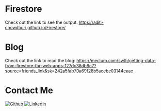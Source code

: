 # Firestore
Check out the link to see the output:
https://aditi-chowdhuri.github.io/Firestore/

# Blog
Check out the link to read the blog:
https://medium.com/swlh/getting-data-from-firestore-for-web-apps-127dc38db8c7?source=friends_link&sk=242a5fab70a69f28b5acebe03144eaac

# Contact Me
[![Github](https://img.shields.io/badge/Github-Aditi%20Chowdhuri-darkred?style=for-the-badge&logo=github)](https://github.com/Aditi-Chowdhuri)
[![Linkedin](https://img.shields.io/badge/Linkedin-Aditi%20Chowdhuri-mediumblue?style=for-the-badge&logo=linkedin)](https://www.linkedin.com/in/aditi-chowdhuri-a67786183/)